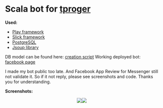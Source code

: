 # Scala bot for [tproger](https://tproger.ru)

**Used:**
* <u>Play framework</u>
* <u>Slick framework</u>
* <u>PostgreSQL</u>
* <u>Jsoup library</u>

DB model can be found here: [creation script](/create_db.sql)
Working deployed bot: [facebook page](https://www.facebook.com/tprogerResearch)

I made my bot public too late. And Facebook App Review for Messenger still not validate it.
So if it not reply, please see screenshots and code. Thanks you for understanding.

**Screenshots:**

<p align="center"><img src="/screen1.png"><img src="/screen0.png"></p>